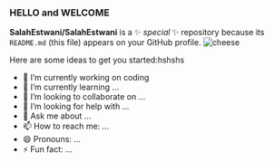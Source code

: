 ### HELLO and WELCOME 

**SalahEstwani/SalahEstwani** is a ✨ _special_ ✨ repository because its `README.md` (this file) appears on your GitHub profile.
<img src="https://t4.ftcdn.net/jpg/00/71/66/69/360_F_71666993_tv6fg6VaVkbffuRA7KphW2S1eC9cm0XV.jpg" alt="cheese" > 

Here are some ideas to get you started:hshshs

- 🔭 I’m currently working on coding
- 🌱 I’m currently learning ...
- 👯 I’m looking to collaborate on ...
- 🤔 I’m looking for help with ...
- 💬 Ask me about ...
- 📫 How to reach me: ...
- 😄 Pronouns: ...
- ⚡ Fun fact: ...

